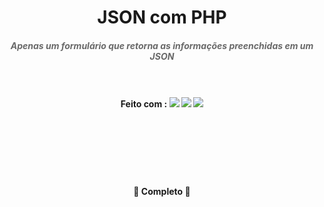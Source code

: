 <h1 align="center">JSON com PHP</h1>

<h5 align="center" style="color:#696969;">Apenas um formulário que retorna as informações preenchidas em um JSON<br><br><br></h5>
<h4 align="center">
Feito com : <img src="https://img.shields.io/static/v1?label=&message=HTML5&color=FFF&style=for-the-badge&logo=html5"/>
<img src="https://img.shields.io/static/v1?label=&message=PHP&color=FFF&style=for-the-badge&logo=PHP"/>
<img src="https://img.shields.io/static/v1?label=&message=CSS3&color=1572B6&style=for-the-badge&logo=css3"/></h4><br><br><br><br><br>

<h4 align="center">  🚀  Completo 🚀</h4>
